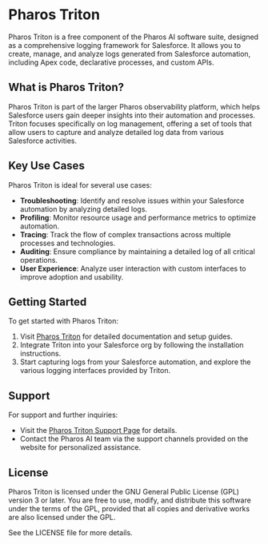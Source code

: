 # Pharos Triton

Pharos Triton is a free component of the Pharos AI software suite, designed as a comprehensive logging framework for Salesforce. It allows you to create, manage, and analyze logs generated from Salesforce automation, including Apex code, declarative processes, and custom APIs.

## What is Pharos Triton?

Pharos Triton is part of the larger Pharos observability platform, which helps Salesforce users gain deeper insights into their automation and processes. Triton focuses specifically on log management, offering a set of tools that allow users to capture and analyze detailed log data from various Salesforce activities.

## Key Use Cases

Pharos Triton is ideal for several use cases:
- **Troubleshooting**: Identify and resolve issues within your Salesforce automation by analyzing detailed logs.
- **Profiling**: Monitor resource usage and performance metrics to optimize automation.
- **Tracing**: Track the flow of complex transactions across multiple processes and technologies.
- **Auditing**: Ensure compliance by maintaining a detailed log of all critical operations.
- **User Experience**: Analyze user interaction with custom interfaces to improve adoption and usability.

## Getting Started

To get started with Pharos Triton:
1. Visit [Pharos Triton](https://triton.pharos.ai) for detailed documentation and setup guides.
2. Integrate Triton into your Salesforce org by following the installation instructions.
3. Start capturing logs from your Salesforce automation, and explore the various logging interfaces provided by Triton.

## Support

For support and further inquiries:
- Visit the [Pharos Triton Support Page](https://triton.pharos.ai/support) for details.
- Contact the Pharos AI team via the support channels provided on the website for personalized assistance.

## License

Pharos Triton is licensed under the GNU General Public License (GPL) version 3 or later. You are free to use, modify, and distribute this software under the terms of the GPL, provided that all copies and derivative works are also licensed under the GPL.

See the LICENSE file for more details.